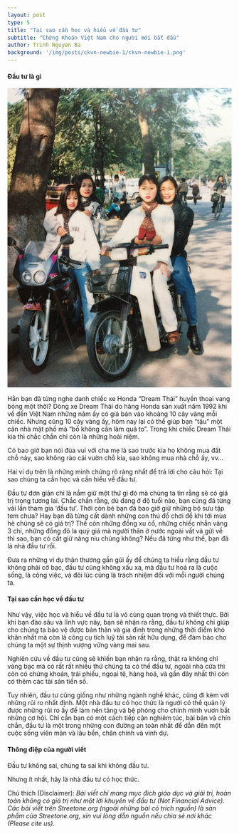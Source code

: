 ```yaml
---
layout: post
type: 5
title: "Tại sao cần học và hiểu về đầu tư"
subtitle: "Chứng Khoán Việt Nam cho người mới bắt đầu"
author: Trinh Nguyen Ba
background: '/img/posts/ckvn-newbie-1/ckvn-newbie-1.png'
---
```


#### Đầu tư là gì
![ckvn-newbie-1](/img/posts/ckvn-newbie-1/dream-thai.png)

Hẳn bạn đã từng nghe danh chiếc xe Honda “Dream Thái” huyền thoại vang bóng một thời? Dòng xe Dream Thái do hãng Honda sản xuất năm 1992 khi về đến Việt Nam những năm ấy có giá bán vào khoảng 10 cây vàng mỗi chiếc. Nhưng cũng 10 cây vàng ấy, hôm nay lại có thể giúp bạn “tậu” một căn nhà mặt phố mà “bố không cần làm quá to”. Trong khi chiếc Dream Thái kia thì chắc chắn chỉ còn là những hoài niệm.

Có bao giờ bạn nói đùa vui với cha mẹ là sao trước kia họ không mua đất chỗ này, sao không rào cái vườn chỗ kia, sao không mua nhà chỗ ấy, vv…

Hai ví dụ trên là những minh chứng rõ ràng nhất để trả lời cho câu hỏi: Tại sao chúng ta cần học và cần hiểu về đầu tư.

Đầu tư đơn giản chỉ là nắm giữ một thứ gì đó mà chúng ta tin rằng sẽ có giá trị trong tương lai. Chắc chắn rằng, dù đang ở độ tuổi nào, bạn cũng đã từng vài lần tham gia ‘đầu tư’. Thời còn bé bạn đã bao giờ giữ những bộ sưu tập tem chưa? Hay bạn đã từng cất dành những con thú đồ chơi để khi tới mùa hè chúng sẽ có giá trị? Thế còn những đồng xu cổ, những chiếc nhẫn vàng 3 chỉ, những đồng đô la quý giá mà người thân ở nước ngoài vất vả gửi về thì sao, bạn có cất giữ nâng niu chúng không? Nếu đã từng như thế, bạn đã là nhà đầu tư rồi. 

Đưa ra những ví dụ thân thương gần gũi ấy để chúng ta hiểu rằng đầu tư không phải cờ bạc, đầu tư cũng không xấu xa, mà đầu tư hoá ra là cuộc sống, là công việc, và đôi lúc cũng là trách nhiệm đối với mỗi người chúng ta. 

#### Tại sao cần học về đầu tư

Như vậy, việc học và hiểu về đầu tư là vô cùng quan trọng và thiết thực. Bởi khi bạn đào sâu và lĩnh vực này, bạn sẽ nhận ra rằng, đầu tư không chỉ giúp cho chúng ta bảo vệ được bản thân và gia đình trong những thời điểm khó khăn nhất mà còn là công cụ tích luỹ tài sản rất hữu dụng, để đảm bảo cho chúng ta một sự thịnh vượng vững vàng mai sau.

Nghiên cứu về đầu tư cũng sẽ khiến bạn nhận ra rằng, thật ra không chỉ vàng bạc mà có rất rất nhiều thứ chúng ta có thể đầu tư, ngoài nhà cửa thì còn có chứng khoán, trái phiếu, ngoại tệ, hàng hoá, và gần đây nhất thì còn có thêm các tài sản tiền số. 

Tuy nhiên, đầu tư cũng giống như những ngành nghề khác, cũng đi kèm với những rủi ro nhất định. Một nhà đầu tư có học thức là người có thể quản lý được những rủi ro ấy để làm nền tảng và bệ phóng cho chính mình vươn bắt những cơ hội. Chỉ cần bạn có một cách tiếp cận nghiêm túc, bài bản và chín chắn, đầu tư là một trong những con đường an toàn nhất để dẫn đến một cuộc sống viên mãn và lâu bền, chân chính và vinh dự.

#### Thông điệp của người viết

Đầu tư không sai, chúng ta sai khi không đầu tư.

Nhưng ít nhất, hãy là nhà đầu tư có học thức. 

Chú thích (Disclaimer):
*Bài viết chỉ mang mục đích giáo dục và giải trí, hoàn toàn không có giá trị như một lời khuyên về đầu tư (Not Financial Advice).*
*Các bài viết trên Streetone.org (ngoài những bài có trích nguồn) là sản phẩm của Streetone.org, xin vui lòng dẫn nguồn nếu chia sẻ nơi khác (Please cite us).*